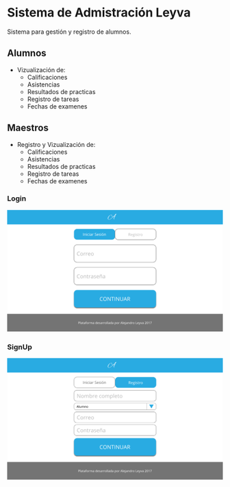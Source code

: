 # Sistema de Admistración Leyva

Sistema para gestión y registro de alumnos.

## Alumnos
- Vizualización de:
    - Calificaciones
    - Asistencias
    - Resultados de practicas
    - Registro de tareas
    - Fechas de examenes

## Maestros
- Registro y Vizualización de:
    - Calificaciones
    - Asistencias
    - Resultados de practicas
    - Registro de tareas
    - Fechas de examenes

### Login

![Login](https://github.com/jalmx89/SAL/blob/master/views/Login.png?raw=true "Login")  

### SignUp

![SignUp](https://github.com/jalmx89/SAL/blob/master/views/SingUp.png?raw=true "SignUp")  